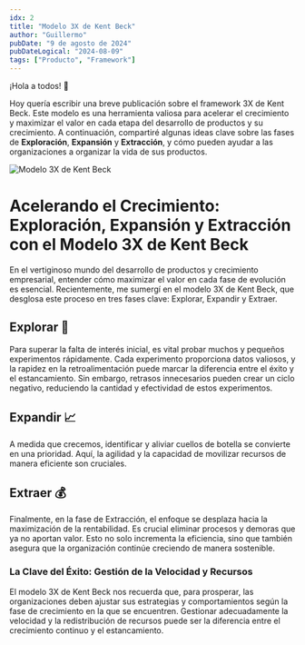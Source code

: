 ```yaml
---
idx: 2
title: "Modelo 3X de Kent Beck"
author: "Guillermo"
pubDate: "9 de agosto de 2024"
pubDateLogical: "2024-08-09"
tags: ["Producto", "Framework"]
---
```


¡Hola a todos! 👋

Hoy quería escribir una breve publicación sobre el framework 3X de Kent Beck. Este modelo es una herramienta valiosa para acelerar el crecimiento y maximizar el valor en cada etapa del desarrollo de productos y su crecimiento. A continuación, compartiré algunas ideas clave sobre las fases de **Exploración**, **Expansión** y **Extracción**, y cómo pueden ayudar a las organizaciones a organizar la vida de sus productos.

![Modelo 3X de Kent Beck](https://dimosr.github.io/assets/img/posts/3x.png)

# Acelerando el Crecimiento: Exploración, Expansión y Extracción con el Modelo 3X de Kent Beck

En el vertiginoso mundo del desarrollo de productos y crecimiento empresarial, entender cómo maximizar el valor en cada fase de evolución es esencial. Recientemente, me sumergí en el modelo 3X de Kent Beck, que desglosa este proceso en tres fases clave: Explorar, Expandir y Extraer.

## Explorar 🌱

Para superar la falta de interés inicial, es vital probar muchos y pequeños experimentos rápidamente. Cada experimento proporciona datos valiosos, y la rapidez en la retroalimentación puede marcar la diferencia entre el éxito y el estancamiento. Sin embargo, retrasos innecesarios pueden crear un ciclo negativo, reduciendo la cantidad y efectividad de estos experimentos.

## Expandir 📈

A medida que crecemos, identificar y aliviar cuellos de botella se convierte en una prioridad. Aquí, la agilidad y la capacidad de movilizar recursos de manera eficiente son cruciales.

## Extraer 💰

Finalmente, en la fase de Extracción, el enfoque se desplaza hacia la maximización de la rentabilidad. Es crucial eliminar procesos y demoras que ya no aportan valor. Esto no solo incrementa la eficiencia, sino que también asegura que la organización continúe creciendo de manera sostenible.

### La Clave del Éxito: Gestión de la Velocidad y Recursos

El modelo 3X de Kent Beck nos recuerda que, para prosperar, las organizaciones deben ajustar sus estrategias y comportamientos según la fase de crecimiento en la que se encuentren. Gestionar adecuadamente la velocidad y la redistribución de recursos puede ser la diferencia entre el crecimiento continuo y el estancamiento.
